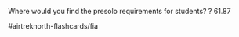 Where would you find the presolo requirements for students?
?
61.87
<!--SR:!2022-10-03,1,210-->

#airtreknorth-flashcards/fia 